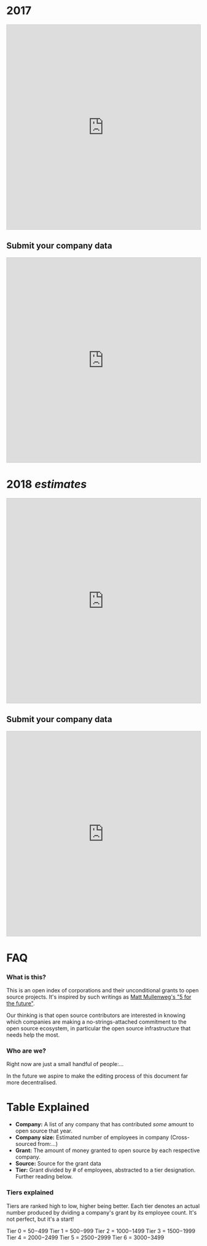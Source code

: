 # 2017

<iframe class="airtable-embed" src="https://airtable.com/embed/shrU08WDvS4Bpe2Fx?backgroundColor=yellow&viewControls=on" frameborder="0" onmousewheel="" width="100%" height="533" style="background: transparent; border: 1px solid #ccc;"></iframe>

## Submit your company data

<iframe class="airtable-embed" src="https://airtable.com/embed/shrjnkVGtZiCiSaGo?backgroundColor=yellow" frameborder="0" onmousewheel="" width="100%" height="533" style="background: transparent; border: 1px solid #ccc;"></iframe>

# 2018 *estimates*

<iframe class="airtable-embed" src="https://airtable.com/embed/shrXHu9L9g4nErcYY?backgroundColor=yellow&viewControls=on" frameborder="0" onmousewheel="" width="100%" height="533" style="background: transparent; border: 1px solid #ccc;"></iframe>

## Submit your company data

<iframe class="airtable-embed" src="https://airtable.com/embed/shrRDwmgXH28sha66?backgroundColor=yellow" frameborder="0" onmousewheel="" width="100%" height="533" style="background: transparent; border: 1px solid #ccc;"></iframe>

# FAQ

### What is this?

This is an open index of corporations and their unconditional grants to open source projects. It's inspired by such writings as [Matt Mullenweg's "5 for the future"](https://ma.tt/2014/09/five-for-the-future/).

Our thinking is that open source contributors are interested in knowing which companies are making a no-strings-attached commitment to the open source ecosystem, in particular the open source infrastructure that needs help the most.

### Who are we?

Right now are just a small handful of people:...

In the future we aspire to make the editing process of this document far more decentralised.

# Table Explained

- **Company:** A list of any company that has contributed *some* amount to open source that year.
- **Company size:** Estimated number of employees in company (Cross-sourced from:...)
- **Grant:** The amount of money granted to open source by each respective company.
- **Source:** Source for the grant data
- **Tier:** Grant divided by # of employees, abstracted to a tier designation. Further reading below.

### Tiers explained

Tiers are ranked high to low, higher being better. Each tier denotes an actual number produced by dviding a company's grant by its employee count. It's not perfect, but it's a start!

Tier 0 = $50-$499
Tier 1 = $500-$999
Tier 2 = $1000-$1499
Tier 3 = $1500-$1999
Tier 4 = $2000-$2499
Tier 5 = $2500-$2999
Tier 6 = $3000-$3499
